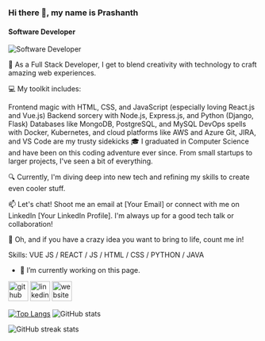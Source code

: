 ### Hi there 👋, my name is Prashanth
#### Software Developer
![Software Developer](https://arturssmirnovs.github.io/github-profile-readme-generator/images/banner.png)

🚀 As a Full Stack Developer, I get to blend creativity with technology to craft amazing web experiences.

💻 My toolkit includes:

Frontend magic with HTML, CSS, and JavaScript (especially loving React.js and Vue.js)
Backend sorcery with Node.js, Express.js, and Python (Django, Flask)
Databases like MongoDB, PostgreSQL, and MySQL
DevOps spells with Docker, Kubernetes, and cloud platforms like AWS and Azure
Git, JIRA, and VS Code are my trusty sidekicks
🎓 I graduated in Computer Science and have been on this coding adventure ever since. From small startups to larger projects, I've seen a bit of everything.

🔍 Currently, I'm diving deep into new tech and refining my skills to create even cooler stuff.

📫 Let's chat! Shoot me an email at [Your Email] or connect with me on LinkedIn [Your LinkedIn Profile]. I'm always up for a good tech talk or collaboration!

🌟 Oh, and if you have a crazy idea you want to bring to life, count me in!

Skills: VUE JS / REACT / JS / HTML / CSS / PYTHON / JAVA

- 🔭 I’m currently working on this page. 


[<img src='https://cdn.jsdelivr.net/npm/simple-icons@3.0.1/icons/github.svg' alt='github' height='40'>](https://github.com/Prashanthg300)  [<img src='https://cdn.jsdelivr.net/npm/simple-icons@3.0.1/icons/linkedin.svg' alt='linkedin' height='40'>](https://www.linkedin.com/in/prashanth-gadde/)  [<img src='https://cdn.jsdelivr.net/npm/simple-icons@3.0.1/icons/icloud.svg' alt='website' height='40'>](https://prashanth-g-portfolio.netlify.app/)  

[![Top Langs](https://github-readme-stats.vercel.app/api/top-langs/?username=Prashanthg300)](https://github.com/anuraghazra/github-readme-stats) ![GitHub stats](https://github-readme-stats.vercel.app/api?username=Prashanthg300&show_icons=true)  



![GitHub streak stats](https://streak-stats.demolab.com/?user=Prashanthg300)  

